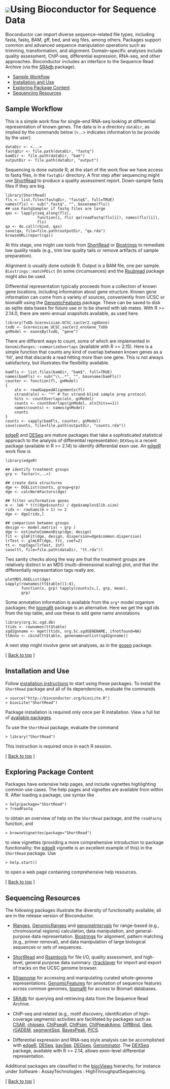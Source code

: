 ![](/images/icons/help.gif)Using Bioconductor for Sequence Data
===============================================================

Bioconductor can import diverse sequence-related file types, including
fasta, fastq, BAM, gff, bed, and wig files, among others. Packages
support common and advanced sequence manipulation operations such as
trimming, transformation, and alignment.  Domain-specific analyses
include quality assessment, ChIP-seq, differential expression,
RNA-seq, and other approaches. Bioconductor includes an interface to
the Sequence Read Archive (via the
[SRAdb](/packages/release/bioc/html/SRAdb.html) package).

* [Sample Workflow](#sample-workflow)  
* [Installation and Use](#install-and-use)
* [Exploring Package Content](#exploring-package-content)
* [Sequencing Resources](#sequencing-resources)

<h2 id="sample-workflow">Sample Workflow</h2>

This is a simple work flow for single-end RNA-seq looking at
differential representation of known genes. The data is in a directory
`dataDir`, as implied by the commands below (<...> indicates
information to be provide by the user).

    dataDir <- <...>
    fastqDir <- file.path(dataDir, "fastq")
    bamDir <- file.path(dataDir, "bam")
    outputDir <- file.path(dataDir, "output")

Sequencing is done outside R; at the start of the work flow we have
access to fastq files, in the `fastqDir` directory.  A first step
after sequencing might use [ShortRead][1] to produce a quality
assessment report. Down-sample fastq files if they are big.

    library(ShortRead)
    fls <- list.files(fastqDir, "fastq$", full=TRUE)
    names(fls) <- sub(".fastq", "", basename(fls))
    ## use FastqSampler if fastq files are large
    qas <- lapply(seq_along(fls),
                  function(i, fls) qa(readFastq(fls[i]), names(fls)[i]),
                  fls)
    qa <- do.call(rbind, qas)
    save(qa, file=file.path(outputDir, "qa.rda")
    browseURL(report(qa))

At this stage, one might use tools from [ShortRead][1] or
[Biostrings][2] to remediate low quality reads (e.g., trim low quality
tails or remove artifacts of sample preparation).

Alignment is usually done outside R. Output is a BAM file, one per
sample. `Biostrings::matchPDict` (in some circumsances) and the
[Rsubread][6] package might also be used.

Differential representation typically proceeds from a collection of
known gene locations, including information about gene
structure. Known gene information can come from a variety of sources,
conveniently from UCSC or biomaRt using the [GenomicFeatures][3]
package. These can be saved to disk as sqlite data bases for future
use or to be shared with lab mates. With R >= 2.14.0, there are
semi-annual snapshots available, as used here.

    library(TxDb.Scerevisiae.UCSC.sacCer2.sgdGene)
    txdb <- Scerevisiae_UCSC_sacCer2_ensGene_TxDb
    gnModel <- exonsBy(txdb, "gene")

There are different ways to count, some of which are implemented in
`GenomicRanges::summarizeOverlaps` (available with R >= 2.15). Here is a
simple function that counts any kind of overlap between known genes as
a 'hit', and that discards a read hitting more than one gene. This is
not always satisfactory, but illustrates the flexibility available.

    bamFls <- list.files(bamDir, "bam$", full=TRUE)
    names(bamFls) <- sub("\\..*", "", basename(bamFls))
    counter <- function(fl, gnModel)
    {
        aln <- readGappedAlignments(fl)
        strand(aln) <- "*" # for strand-blind sample prep protocol
        hits <- countOverlaps(aln, gnModel)
        counts <- countOverlaps(gnModel, aln[hits==1])
        names(counts) <- names(gnModel)
        counts
    }
    counts <- sapply(bamFls, counter, gnModel)
    save(counts, file=file.path(outputDir, "counts.rda"))

[edgeR][7] and [DESeq][8] are mature packages that take a
sophisticated statistical approach to the analysis of differential
representation; `DEXSeq` is a recent package (available in R >= 2.14)
to identify differential exon use. An [edgeR][7] work flow is

    library(edgeR)

    ## identify treatment groups
    grp <- factor(<...>)

    ## create data structures
    dge <- DGEList(counts, group=grp)
    dge <- calcNormFactors(dge)

    ## filter uniformative genes
    m <- 1e6 * t(t(dge$counts) / dge$samples$lib.size)
    ridx <- rowSums(m > 1) >= 2
    dge <- dge[ridx,]

    ## comparison between groups
    design <- model.matrix( ~ grp )
    dge <- estimateCommonDisp(dge, design)
    fit <- glmFit(dge, design, dispersion=dge$common.dispersion)
    lrTest <- glmLRT(dge, fit, coef=2)
    tt <- topTags(lrTest, Inf)
    save(tt, file=file.path(dataDir, "tt.rda"))

Two sanity checks along the way are that the treatment groups are
relatively distinct in an MDS (multi-dimensional scaling) plot, and
that the differentially representation tags really are.

    plotMDS.DGEList(dge)
    sapply(rownames(tt$table)[1:4],
           function(x, grp) tapply(counts[x,], grp, mean), 
           grp)

Some annotation information is available from the `org*` model
organism packages; the [biomaRt][13] package is an alternative. Here
we get the sgd ids from the top table, and use these to add gene name
annotations

    library(org.Sc.sgd.db)
    ttids <- rownames(tt$table)
    sgd2gnname <- mget(ttids, org.Sc.sgdGENENAME, ifnotfound=NA)
    ttAnno <- cbind(tt$table, genename=unlist(sgd2gnname))

A next step might involve gene set analyses, as in the [goseq][9]
package.

<p class="back_to_top">[ <a href="#top">Back to top</a> ]</p>

<h2 id="install-and-use">Installation and Use</h2>

Follow [installation instructions](/install/) to start using these
packages.  To install the `ShortRead` package and all of its
dependencies, evaluate the commands

    > source("http://bioconductor.org/biocLite.R")
    > biocLite("ShortRead")

Package installation is required only once per R installation. View a
full list of
[available packages](/packages/release/bioc/).

To use the `ShortRead` package, evaluate the command

    > library("ShortRead")

This instruction is required once in each R session.

<p class="back_to_top">[ <a href="#top">Back to top</a> ]</p>

<h2 id="exploring-package-content">Exploring Package Content</h2>

Packages have extensive help pages, and include vignettes highlighting
common use cases. The help pages and vignettes are available from
within R. After loading a package, use syntax like

    > help(package="ShortRead")
    > ?readFastq

to obtain an overview of help on the `ShortRead` package, and the
`readFastq` function, and

    > browseVignettes(package="ShortRead")

to view vignettes (providing a more comprehensive introduction to
package functionality; the [edgeR][7] vignette is an excellent example
of this) in the `ShortRead` package. Use

    > help.start()

to open a web page containing comprehensive help resources.

<p class="back_to_top">[ <a href="#top">Back to top</a> ]</p>

<h2 id="sequencing-resources">Sequencing Resources</h2>

The following packages illustrate the diversity of functionality
available; all are in the release version of Bioconductor.

* [IRanges][5], [GenomicRanges][4] and
  [genomeIntervals](/packages/release/bioc/html/genomeIntervals.html)
  for range-based (e.g., chromosomal regions) calculation, data
  manipulation, and general-purpose data
  representation. [Biostrings][2] for alignment, pattern matching
  (e.g., primer removal), and data manipulation of large biological
  sequences or sets of sequences.

* [ShortRead][1] and [Rsamtools][10] for file I/O, quality assessment,
  and high-level, general purpose data summary.  [rtracklayer][11] for
  import and export of tracks on the UCSC genome browser.

* [BSgenome][12] for accessing and manipulating curated whole-genome
  representations.  [GenomicFeatures][3] for annotation of sequence
  features across common genomes, [biomaRt][13] for access to Biomart
  databases.

* [SRAdb](/packages/release/bioc/html/SRAdb.html)
  for querying and retrieving data from the Sequence Read Archive.

* ChIP-seq and related (e.g., motif discovery, identification of
  high-coverage segments) activities are facilitated by packages such
  as
  [CSAR](/packages/release/bioc/html/CSAR.html),
  [chipseq](/packages/release/bioc/html/chipseq.html),
  [ChIPseqR](/packages/release/bioc/html/ChIPseqR.html),
  [ChIPsim](/packages/release/bioc/html/ChIPsim.html),
  [ChIPpeakAnno](/packages/release/bioc/html/ChIPpeakAnno.html),
  [DiffBind](/packages/release/bioc/html/DiffBind.html),
  [iSeq](/packages/release/bioc/html/iSeq.html),
  [rGADEM](/packages/release/bioc/html/rGADEM.html),
  [segmentSeq](/packages/release/bioc/html/segmentSeq.html),
  [BayesPeak](/packages/release/bioc/html/BayesPeak.html),
  [PICS](/packages/release/bioc/html/PICS.html).

* Differential expression and RNA-seq style analysis can be
  accomplished with [edgeR][7], [DESeq][8],
  [baySeq](/packages/release/bioc/html/baySeq.html),
  [DEGseq](/packages/release/bioc/html/DEGseq.html),
  [Genominator](/packages/release/bioc/html/Genominator.html). The
  [DEXSeq][14] package, available with R >= 2.14, allows exon-level
  differential representation.

Additional packages are classified in the [biocViews][15] hierarchy,
for instance under Software : AssayTechnologies :
HighThroughputSequencing.

<p class="back_to_top">[ <a href="#top">Back to top</a> ]</p>

[1]: /packages/release/bioc/html/ShortRead.html
[2]: /packages/release/bioc/html/Biostrings.html
[3]: /packages/release/bioc/html/GenomicFeatures.html
[4]: /packages/release/bioc/html/GenomicRanges.html
[5]: /packages/release/bioc/html/IRanges.html
[6]: /packages/release/bioc/html/Rsubread.html
[7]: /packages/release/bioc/html/edgeR.html
[8]: /packages/release/bioc/html/DESeq.html
[9]: /packages/release/bioc/html/goseq.html
[10]: /packages/release/bioc/html/Rsamtools.html
[11]: /packages/release/bioc/html/rtracklayer.html
[12]: /packages/release/bioc/html/BSgenome.html
[13]: /packages/release/bioc/html/biomaRt.html
[14]: /packages/devel/bioc/html/DEXSeq.html
[15]: /packages/release/BiocViews.html
